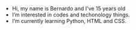 - Hi, my name is Bernardo and I've 15 years old
- I’m interested in codes and techonology things.
- I’m currently learning Python, HTML and CSS.
<!---
betitanx/betitanx is a ✨ special ✨ repository because its `README.md` (this file) appears on your GitHub profile.
You can click the Preview link to take a look at your changes.
--->
